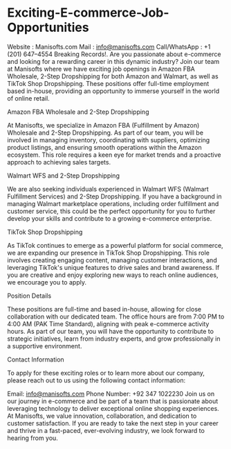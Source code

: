 # Exciting-E-commerce-Job-Opportunities
Website : Manisofts.com  Mail : info@manisofts.com  Call/WhatsApp : +1 (201) 647–4554  Breaking Records!.
Are you passionate about e-commerce and looking for a rewarding career in this dynamic industry? Join our team at Manisofts where we have exciting job openings in Amazon FBA Wholesale, 2-Step Dropshipping for both Amazon and Walmart, as well as TikTok Shop Dropshipping. These positions offer full-time employment based in-house, providing an opportunity to immerse yourself in the world of online retail.

Amazon FBA Wholesale and 2-Step Dropshipping

At Manisofts, we specialize in Amazon FBA (Fulfillment by Amazon) Wholesale and 2-Step Dropshipping. As part of our team, you will be involved in managing inventory, coordinating with suppliers, optimizing product listings, and ensuring smooth operations within the Amazon ecosystem. This role requires a keen eye for market trends and a proactive approach to achieving sales targets.

Walmart WFS and 2-Step Dropshipping

We are also seeking individuals experienced in Walmart WFS (Walmart Fulfillment Services) and 2-Step Dropshipping. If you have a background in managing Walmart marketplace operations, including order fulfillment and customer service, this could be the perfect opportunity for you to further develop your skills and contribute to a growing e-commerce enterprise.

TikTok Shop Dropshipping

As TikTok continues to emerge as a powerful platform for social commerce, we are expanding our presence in TikTok Shop Dropshipping. This role involves creating engaging content, managing customer interactions, and leveraging TikTok's unique features to drive sales and brand awareness. If you are creative and enjoy exploring new ways to reach online audiences, we encourage you to apply.

Position Details

These positions are full-time and based in-house, allowing for close collaboration with our dedicated team. The office hours are from 7:00 PM to 4:00 AM (PAK Time Standard), aligning with peak e-commerce activity hours. As part of our team, you will have the opportunity to contribute to strategic initiatives, learn from industry experts, and grow professionally in a supportive environment.

Contact Information

To apply for these exciting roles or to learn more about our company, please reach out to us using the following contact information:

Email: info@manisofts.com
Phone Number: +92 347 1022230
Join us on our journey in e-commerce and be part of a team that is passionate about leveraging technology to deliver exceptional online shopping experiences. At Manisofts, we value innovation, collaboration, and dedication to customer satisfaction. If you are ready to take the next step in your career and thrive in a fast-paced, ever-evolving industry, we look forward to hearing from you.
